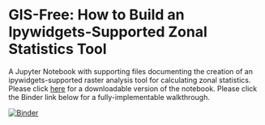 # GIS-Free: How to Build an Ipywidgets-Supported Zonal Statistics Tool
A Jupyter Notebook with supporting files documenting the creation of an ipywidgets-supported raster analysis tool for calculating zonal statistics. Please click [here](https://nbviewer.jupyter.org/github/ui-libraries/Zonal_Statistics_Tool_JupyterNotebook/blob/main/ZonalStatistics_withWidgets.ipynb) for a downloadable version of the notebook. Please click the Binder link below for a fully-implementable walkthrough.

[![Binder](https://notebooks.gesis.org/binder/badge_logo.svg)](https://notebooks.gesis.org/binder/v2/gh/ui-libraries/Zonal_Statistics_Tool_JupyterNotebook/HEAD)
